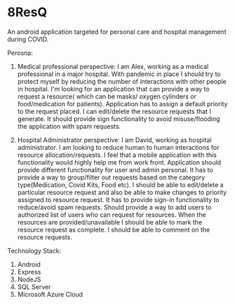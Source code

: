 # 8ResQ
An android application targeted for personal care and hospital management during COVID.

Perosna:
1. Medical professional perspective:
I am Alex, working as a medical professional in a major hospital. With pandemic in place I should try to protect myself by reducing the number of interactions with other people in hospital. I'm looking for an application that can provide a way to request a resource( which can be masks/ oxygen cylinders or food/medication for patients). Application has to assign a default priority to the request placed. I can edit/delete the resource requests that I generate. It should provide sign functionality to avoid misuse/flooding the application with spam requests. 

2. Hospital Administrator perspective:
I am David, working as hospital administrator. I am looking to reduce human to human interactions for resource allocation/requests. I feel that a mobile application with this functionality would highly help me from work front. Application should provide different functionality for user and admin personal. It has to provide a way to group/filter out requests based on the category type(Medication, Covid Kits, Food etc). I should be able to edit/delete a particular resource request and also be able to make changes to priority assigned to resource request. It has to provide sign-in functionality to reduce/avoid spam requests. Should provide a way to add users to authorized list of users who can request for resources. When the resources are provided/unavailable I should be able to mark the resource request as complete. I should be able to comment on the resource requests.

Technology Stack:
1. Android
2. Express
3. NodeJS
4. SQL Server
5. Microsoft Azure Cloud 
